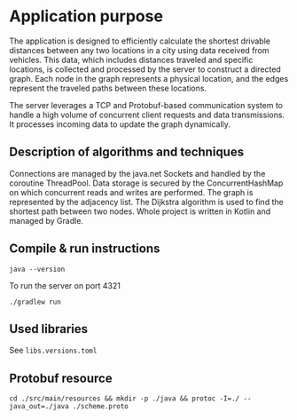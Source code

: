# Application purpose
The application is designed to efficiently calculate the shortest drivable distances between any two locations in a city using data received from vehicles. This data, which includes distances traveled and specific locations, is collected and processed by the server to construct a directed graph. Each node in the graph represents a physical location, and the edges represent the traveled paths between these locations.

The server leverages a TCP and Protobuf-based communication system to handle a high volume of concurrent client requests and data transmissions. It processes incoming data to update the graph dynamically.

## Description of algorithms and techniques
Connections are managed by the java.net Sockets and handled by the coroutine ThreadPool. Data storage is secured by the 
ConcurrentHashMap on which concurrent reads and writes are performed. The graph is represented by the adjacency list. 
The Dijkstra algorithm is used to find the shortest path between two nodes. Whole project is written in Kotlin and
managed by Gradle.

## Compile & run instructions
```shell
java --version
```

To run the server on port 4321
```shell
./gradlew run
```

## Used libraries
See `libs.versions.toml`

## Protobuf resource
```shell
cd ./src/main/resources && mkdir -p ./java && protoc -I=./ --java_out=./java ./scheme.proto
```
